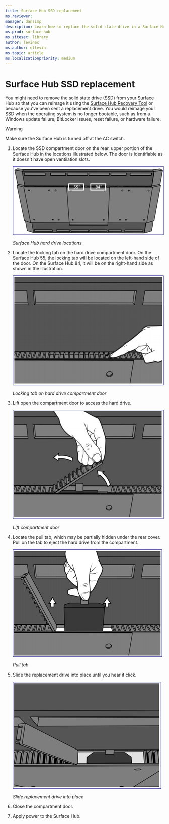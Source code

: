 ```yaml
---
title: Surface Hub SSD replacement
ms.reviewer: 
manager: dansimp
description: Learn how to replace the solid state drive in a Surface Hub.
ms.prod: surface-hub
ms.sitesec: library
author: levinec
ms.author: ellevin
ms.topic: article
ms.localizationpriority: medium
---
```


# Surface Hub SSD replacement

You might need to remove the solid state drive (SSD) from your Surface Hub so that you can reimage it using the [Surface Hub Recovery Tool](surface-hub-recovery-tool.md) or because you've been sent a replacement drive. You would reimage your SSD when the operating system is no longer bootable, such as from a Windows update failure, BitLocker issues, reset failure, or hardware failure. 


>[!WARNING]
>Make sure the Surface Hub is turned off at the AC switch.

1. Locate the SSD compartment door on the rear, upper portion of the Surface Hub in the locations illustrated below. The door is identifiable as it doesn't have open ventilation slots.

    ![SSD compartment door](images/ssd-location.png)

    *Surface Hub hard drive locations*

2. Locate the locking tab on the hard drive compartment door. On the Surface Hub 55, the locking tab will be located on the left-hand side of the door. On the Surface Hub 84, it will be on the right-hand side as shown in the illustration.

    ![SSD compartment locking tab](images/ssd-lock-tab.png)

    *Locking tab on hard drive compartment door*

3. Lift open the compartment door to access the hard drive.

    ![Lift](images/ssd-lift-door.png)

    *Lift compartment door*

4. Locate the pull tab, which may be partially hidden under the rear cover. Pull on the tab to eject the hard drive from the compartment.

    ![Pull](images/ssd-pull-tab.png)

    *Pull tab*

5. Slide the replacement drive into place until you hear it click.

    ![Slide in drive](images/ssd-click.png)
    
    *Slide replacement drive into place*

6. Close the compartment door.

7. Apply power to the Surface Hub.
